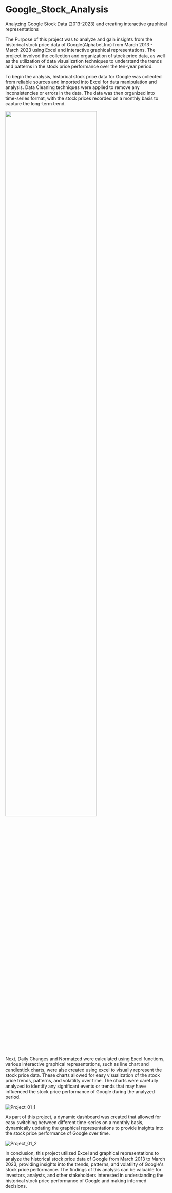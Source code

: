 # Google_Stock_Analysis
Analyzing Google Stock Data (2013-2023) and creating interactive graphical representations

The Purpose of this project was to analyze and gain insights from the historical stock price data of Google(Alphabet.Inc) from March 2013 - March 2023 using Excel and interactive graphical representations. The projject involved the collection and organization of stock price data, as well as the utilization of data visualization techniques to understand the trends and patterns in the stock price performance over the ten-year period.

To begin the analysis, historical stock price data for Google was collected from reliable sources and imported into Excel for data manipulation and analysis. Data Cleaning techniques were applied to remove any inconsistencies or errors in the data. The data was then organized into time-series format, with the stock prices recorded on a monthly basis to capture the long-term trend.

<img src="https://user-images.githubusercontent.com/114233100/231276205-f4d091cb-2814-4fca-948d-132b2714a9b9.png" width=75% height=75%>

Next, Daily Changes and Normaized were calculated using Excel functions, various interactive graphical representations, such as line chart and candlestick charts, were alse created using excel to visually represent the stock price data. These charts allowed for easy visualization of the stock price trends, patterns, and volatility over time. The charts were carefully analyzed to identify any significant events or trends that may have influenced the stock price performance of Google during the analyzed period.

![Project_01_1](https://user-images.githubusercontent.com/114233100/231272696-88dcc69e-eb31-458a-9798-0bea4efe92d8.png)

As part of this project, a dynamic dashboard was created that allowed for easy switching between different time-series on a monthly basis, dynamically updating the graphical representations to provide insights into the stock price performance of Google over time.

![Project_01_2](https://user-images.githubusercontent.com/114233100/231272829-556ceff6-8454-4e77-aafb-37897e651c22.png)

In conclusion, this project utilized Excel and graphical representations to analyze the historical stock price data of Google from March 2013 to March 2023, providing insights into the trends, patterns, and volatility of Google's stock price performance. The findings of this analysis can be valuable for investors, analysts, and other stakeholders interested in understanding the historical stock price performance of Google and making informed decisions.
